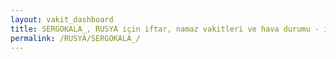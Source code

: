 ```yaml
---
layout: vakit_dashboard
title: SERGOKALA_, RUSYA için iftar, namaz vakitleri ve hava durumu - ilçe/eyalet seç
permalink: /RUSYA/SERGOKALA_/
---
```


<script type="text/javascript">
  var GLOBAL_COUNTRY = 'RUSYA';
  var GLOBAL_CITY = 'SERGOKALA_';
  var GLOBAL_STATE = '';
  var lat = 72;
  var lon = 21;
</script>
